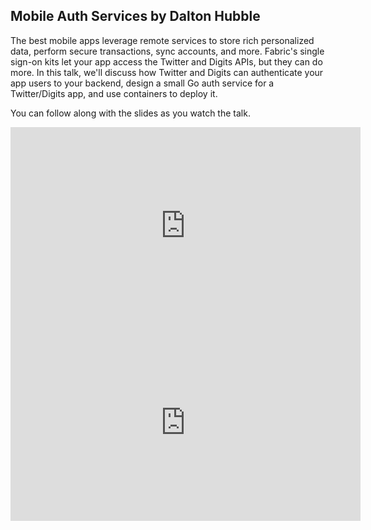 <!--
{
"name" : "mobile-auth",
"version" : "0.0.1",
"title" : "Mobile Auth Services by Dalton Hubble",
"description" : "We'll discuss how Twitter and Digits can authenticate your app users to your backend, design a small Go auth service for a Twitter/Digits app, and use containers to deploy it.",
"freshnessDate" : 2015-11-01,
"homepage" : "https://dev.twitter.com/flight/2015",
"canonicalSource" : "https://dev.twitter.com/flight/2015",
"license" : "All Rights Reserved"
}
-->

<!-- @section -->

## Mobile Auth Services by Dalton Hubble

The best mobile apps leverage remote services to store rich personalized data, perform secure transactions, sync accounts, and more. Fabric's single sign-on kits let your app access the Twitter and Digits APIs, but they can do more. In this talk, we'll discuss how Twitter and Digits can authenticate your app users to your backend, design a small Go auth service for a Twitter/Digits app, and use containers to deploy it.

You can follow along with the slides as you watch the talk.

<iframe width="560" height="315" src="https://www.youtube.com/embed/IsFx3yXIhdM" frameborder="0" allowfullscreen></iframe>

<iframe width="560" height="315" src="https://g.twimg.com/dev/flight/2015/keynotes/Flight2015-Hubble_Dalton-Mobile_Auth_Services.pdf" frameborder="0" allowfullscreen></iframe>
